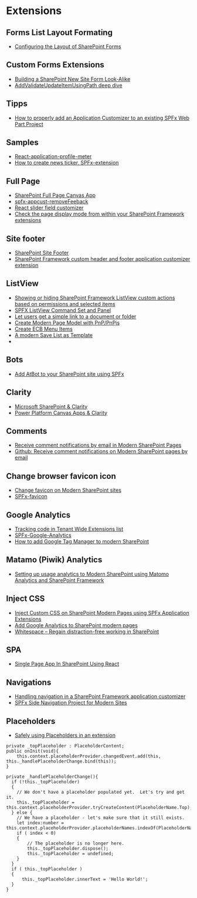 # Extensions

## Forms List Layout Formating

 - [Configuring the Layout of SharePoint Forms](https://www.paitgroup.com/blog/configuring-the-layout-of-sharepoint-forms)

## Custom Forms Extensions

- [Building a SharePoint New Site Form Look-Alike](https://www.blimped.nl/building-a-sharepoint-new-site-form-look-alike/)
- [AddValidateUpdateItemUsingPath deep dive](https://mgwdevcom.wordpress.com/2022/09/16/addvalidateupdateitemusingpath-deep-dive/)

## Tipps

- [How to properly add an Application Customizer to an existing SPFx Web Part Project](http://www.dotnetmafia.com/blogs/dotnettipoftheday/archive/2019/01/08/how-to-properly-add-an-application-customizer-to-an-existing-spfx-web-part-project.aspx)

## Samples

- [React-application-profile-meter](https://github.com/sprider/spfx-extensions/tree/master/react-application-profile-meter)
- [How to create news ticker, SPFx-extension](https://letslearnoffice365.wordpress.com/2019/03/22/news-ticker-spfx-extension/)

## Full Page

- [SharePoint Full Page Canvas App](https://github.com/aflyen/spfx-extension-fullpagecanvas)
- [spfx-appcust-removeFeeback](https://github.com/StfBauer/spfx-appcust-removeFeeback)
- [React slider field customizer](http://tricky-sharepoint.blogspot.ch/2017/07/sharepoint-framework-extensions-react.html)
- [Check the page display mode from within your SharePoint Framework extensions](https://www.eliostruyf.com/check-page-mode-from-within-spfx-extensions)

## Site footer

- [SharePoint Site Footer](https://docs.microsoft.com/en-us/sharepoint/dev/features/site-footer)
- [SharePoint Framework custom header and footer application customizer extension](https://github.com/dannyjessee/SPFxHeaderFooter)

## ListView

- [Showing or hiding SharePoint Framework ListView custom actions based on permissions and selected items](https://www.eliostruyf.com/showing-or-hiding-sharepoint-framework-listview-custom-actions-based-on-permissions-and-selected-items)
- [SPFX ListView Command Set and Panel](https://ypcode.wordpress.com/2019/01/03/spfx-listview-command-set-and-panel/)
- [Let users get a simple link to a document or folder](https://jonasbjerke.wordpress.com/2019/01/06/extending-sharepoint-let-users-get-a-regular-link-to-a-document-or-folder/)
- [Create Modern Page Model with PnP/PnPjs](http://www.federicoporceddu.com/2019/03/16/modern-page-model-with-pnp-pnpjs/)
- [Create ECB Menu Items](http://www.sharepointpals.com/post/Step-by-Step-Procedure-to-Create-Custom-Context-Menu-in-Edit-Control-Block-Using-SPFx-Extension-in-SharePoint-Modern-Lists)
- [A modern Save List as Template](https://ypcode.wordpress.com/2019/04/15/a-modern-save-list-as-template/)
- [](https://github.com/fredupstair/react-command-page-model-pnpjs)

## Bots

- [Add AtBot to your SharePoint site using SPFx](https://blog.getbizzy.io/add-bizzy-to-your-sharepoint-site-using-spfx-ab7ed97b856c)


## Clarity

- [Microsoft SharePoint & Clarity](https://grazfuchs.net/post/sharepointclarity/)
- [Power Platform Canvas Apps & Clarity](https://grazfuchs.net/post/canvasappsclarity/)

## Comments

- [Receive comment notifications by email in Modern SharePoint Pages](http://sharepoint.handsontek.net/2018/08/13/receive-comment-notification-by-email-in-modern-sharepoint-pages)
- [Github: Receive comment notifications on Modern SharePoint pages by email](https://github.com/joaoferreira/Comments-Notifications-On-Modern-SharePoint-Pages)

## Change browser favicon icon

- [Change favicon on Modern SharePoint sites](http://sharepoint.handsontek.net/2018/08/24/change-favicon-on-modern-sharepoint-sites)
- [SPFx-favicon](https://github.com/joaoferreira/SPFx-favicon)

## Google Analytics

- [Tracking code in Tenant Wide Extensions list](http://www.expiscornovus.com/2019/01/02/tracking-code-in-tenant-wide-extensions-list/)
- [SPFx-Google-Analytics](https://github.com/joaoferreira/SPFx-Google-Analytics/)
- [How to add Google Tag Manager to modern SharePoint](https://sharepoint.handsontek.net/2019/04/21/how-to-add-google-tag-manager-globally-to-sharepoint-online/)

## Matamo (Piwik) Analytics

- [Setting up usage analytics to Modern SharePoint using Matomo Analytics and SharePoint Framework](https://blog.lsonline.fr/2019/05/11/setup-matomo-analytics-to-modern-sharepoint-from-any-platform/)

## Inject CSS

- [Inject Custom CSS on SharePoint Modern Pages using SPFx Application Extensions](https://tahoeninjas.blog/2018/10/29/update-inject-custom-css-on-sharepoint-modern-pages-using-spfx-application-extensions/)
- [Add Google Analytics to SharePoint modern pages](https://joelfmrodrigues.wordpress.com/2019/01/10/add-google-analytics-to-sharepoint-modern-pages/)
- [Whitespace – Regain distraction-free working in SharePoint](https://n8d.at/blog/whitespace-regain-distraction-free-working-in-sharepoint/?utm_content=bufferd23ab&utm_medium=social&utm_source=twitter.com&utm_campaign=buffer)

## SPA

- [Single Page App In SharePoint Using React](https://www.c-sharpcorner.com/article/single-page-app-in-sharepoint/)

## Navigations

- [Handling navigation in a SharePoint Framework application customizer](https://www.eliostruyf.com/handling-navigation-in-a-sharepoint-framework-application-customizer)
- [SPFx Side Navigation Project for Modern Sites](https://thomasdaly.net/2020/06/09/spfx-side-navigation-project-for-modern-sites/)

## Placeholders

- [Safely using Placeholders in an extension](https://github.com/SharePoint/sp-dev-docs/wiki/Safely-using-Placeholders-in-an-extension)

```tsx
private _topPlaceholder : PlaceholderContent;
public onInit(void){
    this.context.placeholderProvider.changedEvent.add(this, this._handlePlaceholderChange.bind(this));
}

private _handlePlaceholderChange(){
  if (!this._topPlaceholder)
  {
    // We don't have a placeholder populated yet.  Let's try and get it.
    this._topPlaceholder = this.context.placeholderProvider.tryCreateContent(PlaceholderName.Top);
  } else {
    // We have a placeholder - let's make sure that it still exists.
    let index:number = this.context.placeholderProvider.placeholderNames.indexOf(PlaceholderName.Top);
    if ( index < 0)
    {
        // The placeholder is no longer here.
        this._topPlaceholder.dispose();
        this._topPlaceholder = undefined;
    }
  }
  if ( this._topPlaceholder )
  {
      this._topPlaceholder.innerText = 'Hello World!';
  }
}
```